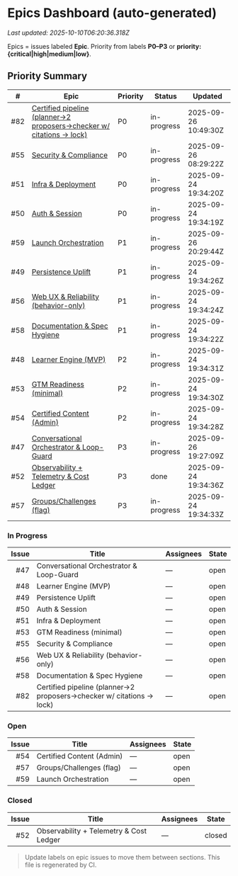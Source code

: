 # Epics Dashboard (auto-generated)

_Last updated: 2025-10-10T06:20:36.318Z_

Epics = issues labeled **Epic**. Priority from labels **P0–P3** or **priority:{critical|high|medium|low}**.

## Priority Summary

| # | Epic | Priority | Status | Updated |
|---|------|----------|--------|---------|
| #82 | [Certified pipeline (planner→2 proposers→checker w/ citations → lock)](https://github.com/robnreb1/cerply/issues/82) | P0 | in-progress | 2025-09-26 10:49:30Z |
| #55 | [Security & Compliance](https://github.com/robnreb1/cerply/issues/55) | P0 | in-progress | 2025-09-26 08:29:22Z |
| #51 | [Infra & Deployment](https://github.com/robnreb1/cerply/issues/51) | P0 | in-progress | 2025-09-24 19:34:20Z |
| #50 | [Auth & Session](https://github.com/robnreb1/cerply/issues/50) | P0 | in-progress | 2025-09-24 19:34:19Z |
| #59 | [Launch Orchestration](https://github.com/robnreb1/cerply/issues/59) | P1 | in-progress | 2025-09-26 20:29:44Z |
| #49 | [Persistence Uplift](https://github.com/robnreb1/cerply/issues/49) | P1 | in-progress | 2025-09-24 19:34:26Z |
| #56 | [Web UX & Reliability (behavior-only)](https://github.com/robnreb1/cerply/issues/56) | P1 | in-progress | 2025-09-24 19:34:24Z |
| #58 | [Documentation & Spec Hygiene](https://github.com/robnreb1/cerply/issues/58) | P1 | in-progress | 2025-09-24 19:34:22Z |
| #48 | [Learner Engine (MVP)](https://github.com/robnreb1/cerply/issues/48) | P2 | in-progress | 2025-09-24 19:34:31Z |
| #53 | [GTM Readiness (minimal)](https://github.com/robnreb1/cerply/issues/53) | P2 | in-progress | 2025-09-24 19:34:30Z |
| #54 | [Certified Content (Admin)](https://github.com/robnreb1/cerply/issues/54) | P2 | in-progress | 2025-09-24 19:34:28Z |
| #47 | [Conversational Orchestrator & Loop-Guard](https://github.com/robnreb1/cerply/issues/47) | P3 | in-progress | 2025-09-26 19:27:09Z |
| #52 | [Observability + Telemetry & Cost Ledger](https://github.com/robnreb1/cerply/issues/52) | P3 | done | 2025-09-24 19:34:36Z |
| #57 | [Groups/Challenges (flag)](https://github.com/robnreb1/cerply/issues/57) | P3 | in-progress | 2025-09-24 19:34:33Z |

### In Progress

| Issue | Title | Assignees | State |
|---:|---|---|---|
| #47 | Conversational Orchestrator & Loop-Guard | — | open |
| #48 | Learner Engine (MVP) | — | open |
| #49 | Persistence Uplift | — | open |
| #50 | Auth & Session | — | open |
| #51 | Infra & Deployment | — | open |
| #53 | GTM Readiness (minimal) | — | open |
| #55 | Security & Compliance | — | open |
| #56 | Web UX & Reliability (behavior-only) | — | open |
| #58 | Documentation & Spec Hygiene | — | open |
| #82 | Certified pipeline (planner→2 proposers→checker w/ citations → lock) | — | open |

### Open

| Issue | Title | Assignees | State |
|---:|---|---|---|
| #54 | Certified Content (Admin) | — | open |
| #57 | Groups/Challenges (flag) | — | open |
| #59 | Launch Orchestration | — | open |

### Closed

| Issue | Title | Assignees | State |
|---:|---|---|---|
| #52 | Observability + Telemetry & Cost Ledger | — | closed |

> Update labels on epic issues to move them between sections. This file is regenerated by CI.
